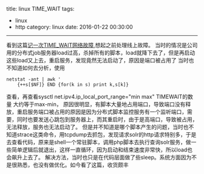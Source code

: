 title: linux TIME_WAIT
tags:
  - linux
  - http
category: linux
date: 2016-01-22 00:30:00

---
看到这篇[记一次TIME_WAIT网络故障](http://huoding.com/2012/01/19/142),想起之前处理线上故障。
当时的情况是公司用的分布式job服务器load过高，杀掉所有的脚本，load就降下去了，但是再启动这些load又上去，重启服务，发现竟然无法启动了，原因是端口被占用了
当时也不知道如何去分析，使用
```
netstat -ant | awk '
    {++s[$NF]} END {for(k in s) print k,s[k]}
```
查看，再查看sysctl net.ipv4.ip_local_port_range="min max"
TIMEWAIT的数量 大约等于max-min，
原因很明显，有脚本大量地占用端口，导致端口没有释放，重启服务端口被占用的原因是因为分布式脚本监控服务有一个监听端口，需要，同时也要发送心跳包到服务器上，而其重启时，由于是高端口，导致被占用，无法释放，服务也无法启动了。
但是并不知道是哪个脚本产生的问题，当时也不知道strace这类命令，用tcpdump去抓包，发现请求solr的http请求特别多，于是去查看代码，原来是shell一个常驻脚本，调用php脚本去执行查询solr服务，做一些简单逻辑后就退出，这样一直循环，因为启动和结束速度非常快，所以load也会飙升上去了。
解决方法，当时也只是在代码层面做了些sleep。系统方面因为不是很熟悉，也没有做优化。如今看了这篇，收货颇丰

